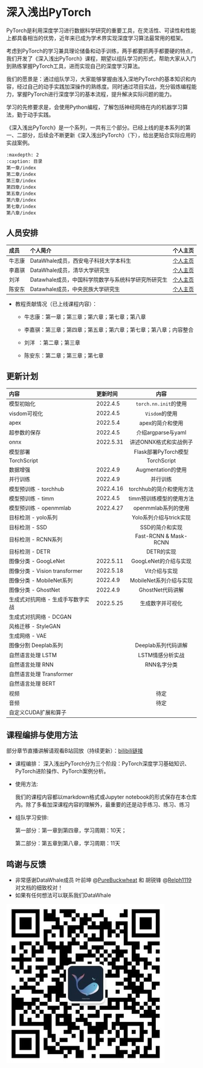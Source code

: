 # 深入浅出PyTorch
PyTorch是利用深度学习进行数据科学研究的重要工具，在灵活性、可读性和性能上都具备相当的优势，近年来已成为学术界实现深度学习算法最常用的框架。

考虑到PyTorch的学习兼具理论储备和动手训练，两手都要抓两手都要硬的特点，我们开发了《深入浅出PyTorch》课程，期望以组队学习的形式，帮助大家从入门到熟练掌握PyTorch工具，进而实现自己的深度学习算法。

我们的愿景是：通过组队学习，大家能够掌握由浅入深地PyTorch的基本知识和内容，经过自己的动手实践加深操作的熟练度。同时通过项目实战，充分锻炼编程能力，掌握PyTorch进行深度学习的基本流程，提升解决实际问题的能力。

学习的先修要求是，会使用Python编程，了解包括神经网络在内的机器学习算法，勤于动手实践。

《深入浅出PyTorch》是一个系列，一共有三个部分。已经上线的是本系列的第一、二部分，后续会不断更新《深入浅出PyTorch》（下），给出更贴合实际应用的实战案例。

```{toctree}
:maxdepth: 2
:caption: 目录
第一章/index
第二章/index
第三章/index
第四章/index
第五章/index
第六章/index
第七章/index
第八章/index
```

## 人员安排
|   成员  |                个人简介               |          个人主页         |
|:-------|:-------------------------------------|:-------------------------:|
|  牛志康 | DataWhale成员，西安电子科技大学本科生 | [个人主页](https://www.zhihu.com/people/obeah-82) |
|  李嘉骐 | DataWhale成员，清华大学研究生         | [个人主页](https://www.zhihu.com/people/li-jia-qi-16-9/posts) |
| 刘洋 | Datawhale成员，中国科学院数学与系统科学研究所研究生  |  [个人主页](https://www.zhihu.com/people/ming-ren-19-34/asks)  |
| 陈安东 | Datawhale成员，中央民族大学研究生  |  [个人主页](https://andongblue.github.io/chenandong.github.io/)  |

- 教程贡献情况（已上线课程内容）：

  - 牛志康：第一章；第三章；第六章；第七章；第八章

  - 李嘉骐：第三章；第四章；第五章；第六章；第七章；第八章；内容整合

  - 刘洋 &nbsp;：第二章；第三章

  - 陈安东：第二章；第三章；第七章

## 更新计划
| 内容 | 更新时间 |内容|
| :---- | :---- |:----:|
|模型初始化| 2022.4.5 |`torch.nn.init`的使用|
|visdom可视化| 2022.4.5 |`Visdom`的使用|
|apex| 2022.5.4 |apex的简介和使用|
|超参数的保存 | 2022.4.5 |介绍argparse与yaml|
|onnx| 2022.5.31 |讲述ONNX格式和实战例子|
|模型部署|  |Flask部署PyTorch模型|
|TorchScript|  |TorchScript|
|数据增强| 2022.4.9 |Augmentation的使用|
|并行训练| 2022.4.9 |并行训练 |
|模型预训练 - torchhub| 2022.4.16  |torchhub的简介和使用方法|
|模型预训练 - timm| 2022.4.5 |timm预训练模型的使用方法|
|模型预训练 - openmmlab| 2022.4.27|openmmlab系列的使用|
|目标检测 - yolo系列|  |Yolo系列介绍与trick实现|
|目标检测 - SSD|  |SSD的简介和实现|
|目标检测 - RCNN系列|  |Fast-RCNN & Mask-RCNN|
|目标检测 - DETR|  |DETR的实现|
|图像分类 - GoogLeNet| 2022.5.11 |GoogLeNet的介绍与实现|
|图像分类 - Vision transformer| 2022.5.18 |Vit介绍与实现|
|图像分类 - MobileNet系列|  2022.4.9|MobileNet系列介绍与实现|
|图像分类 - GhostNet| 2022.4.9 |GhostNet代码讲解|
|生成式对抗网络 - 生成手写数字实战| 2022.5.25 |生成数字并可视化|
|生成式对抗网络 - DCGAN|  ||
|风格迁移 - StyleGAN|  ||
|生成网络 - VAE|  ||
|图像分割 Deeplab系列|  |Deeplab系列代码讲解|
|自然语言处理 LSTM|  |LSTM情感分析实战|
|自然语言处理 RNN|  |RNN名字分类|
|自然语言处理 Transformer|  ||
|自然语言处理 BERT|  ||
|视频| | 待定|
|音频| | 待定|
|自定义CUDA扩展和算子|||
## 课程编排与使用方法

部分章节直播讲解请观看B站回放（持续更新）：[bilibili链接](https://www.bilibili.com/video/BV1L44y1472Z)

- 课程编排：
  深入浅出PyTorch分为三个阶段：PyTorch深度学习基础知识、PyTorch进阶操作、PyTorch案例分析。

- 使用方法:

  我们的课程内容都以markdown格式或Jupyter notebook的形式保存在本仓库内。除了多看加深课程内容的理解外，最重要的还是动手练习、练习、练习

- 组队学习安排:

  第一部分：第一章到第四章，学习周期：10天；

  第二部分：第五章到第八章，学习周期：11天

## 鸣谢与反馈

- 非常感谢DataWhale成员 叶前坤 @[PureBuckwheat](https://github.com/PureBuckwheat) 和 胡锐锋 @[Relph1119](https://github.com/Relph1119) 对文档的细致校对！
- 如果有任何想法可以联系我们DataWhale  

![二维码](./figures/qrcode.jpeg)

